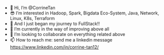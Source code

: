 - 👋 Hi, I’m @CorrineTan
- 😎 I’m interested in Hadoop, Spark, Bigdata Eco-System, Java, Network, Linux, K8s, Terraform
- 🤩 And I just began my journey to FullStack!!
- 🌱 I’m currently in the way of improving above all
- 💞️ I’m looking to collaborate on everything related above
- 📫 How to reach me: send me a linkedin message https://www.linkedin.com/in/corrine-tan12/

<!---
CorrineTan/CorrineTan is a ✨ special ✨ repository because its `README.md` (this file) appears on your GitHub profile.
You can click the Preview link to take a look at your changes.
--->

